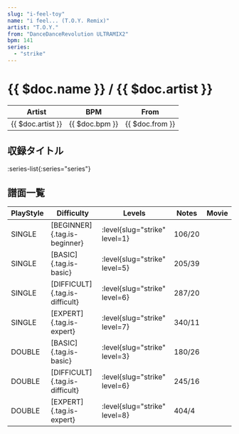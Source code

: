 ```yaml
---
slug: "i-feel-toy"
name: "i feel... (T.O.Y. Remix)"
artist: "T.O.Y."
from: "DanceDanceRevolution ULTRAMIX2"
bpm: 141
series:
  - "strike"
---
```


# {{ $doc.name }} / {{ $doc.artist }}

|Artist|BPM|From|
|------|---|----|
|{{ $doc.artist }}|{{ $doc.bpm }}|{{ $doc.from }}|

## 収録タイトル

:series-list{:series="series"}

## 譜面一覧

|PlayStyle|Difficulty|Levels|Notes|Movie|
|---------|----------|------|-----|-----|
|SINGLE|[BEGINNER]{.tag.is-beginner}|<div class="field is-grouped is-grouped-multiline"> :level{slug="strike" level=1}</div>|106/20||
|SINGLE|[BASIC]{.tag.is-basic}|<div class="field is-grouped is-grouped-multiline"> :level{slug="strike" level=5}</div>|205/39||
|SINGLE|[DIFFICULT]{.tag.is-difficult}|<div class="field is-grouped is-grouped-multiline"> :level{slug="strike" level=6}</div>|287/20||
|SINGLE|[EXPERT]{.tag.is-expert}|<div class="field is-grouped is-grouped-multiline"> :level{slug="strike" level=7}</div>|340/11||
|DOUBLE|[BASIC]{.tag.is-basic}|<div class="field is-grouped is-grouped-multiline"> :level{slug="strike" level=3}</div>|180/26||
|DOUBLE|[DIFFICULT]{.tag.is-difficult}|<div class="field is-grouped is-grouped-multiline"> :level{slug="strike" level=6}</div>|245/16||
|DOUBLE|[EXPERT]{.tag.is-expert}|<div class="field is-grouped is-grouped-multiline"> :level{slug="strike" level=8}</div>|404/4||
